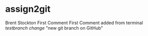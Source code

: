 # assign2git
Brent Stockton
First Comment
First Comment added from terminal
*testbranch change*
"new git branch on GitHub"
